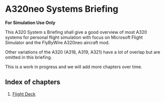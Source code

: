 # A320neo Systems Briefing

**For Simulation Use Only**

This A320 System s Briefing shall give a good overview of most A320
systems for personal flight simulation with focus on Microsoft Flight
Simulator and the FlyByWire A320neo aircraft mod.

Other variations of the A320 (A318, A319, A321) have a lot of overlap
but are omitted in this briefing.

This is a work in progress and we will add more chapters over time.

## Index of chapters

1. [Flight Deck](flight-deck.md)


<!--
1. General

    - Aircraft variations, dimensions, specifications, etc.

- Flight Deck Layout

    - Overview of placements and designation of controls and displays.

- Electrical System

    - Overview of Electrical System
    - Cockpit Controls and Displays

- Hydraulic System

    - Overview of Hydraulic System
    - Cockpit Controls and Displays

- Flight Controls

    - Electrical Flight Control System (EFCS) aka "fly-by-wire system"
    - Control Surfaces
    - Control Laws
    - Protections
    - Cockpit Controls and Displays

- Landing Gear

    - Overview of Landing Gear System

- Fuel System

    - Overview of Fuel System
    - Cockpit Controls and Displays

- Engine Controls

    - Overview of Fuel System
    - FADEC
    - Cockpit Controls and Displays

- Auxiliary Power Unit

    - Overview of APU System
    - Cockpit Controls and Displays

- Automatic Flight System

    - Overview of Automatic Flight System (aka "Autopilot")
    - FMGS (Flight Management Guidance and Envelope system)
    - Cockpit Controls and Displays
    - Modes
    - Autothrust
    - Flight Envelope Protection
    - Flight Management
    - Navigation

- Environmental Flight System

    - Overview of Environmental Control System
    - Air Condition
    - Cabin Pressure Control

- Electronic Instrument System

    - Overview of Electronic Instrument System
    - EFIS: PFD and ND
    - ECAM: EWD and SD

- Radio Management and Communication

    - Overview of Radio Management and Communication System
    - Radio Management Panel (RMP)
    - Audio Control Panel
    - Cabin Intercommunication Data System (CIDS)

- Maintenance Centralized Fault Display System

    - Overview of Centralized Fault Display System (CFDS)

- Fire Protection

    - Overview of Fire Protection
    - Engine and APU Fire Protection

- Ice and Rain Protection

    - Overview of Ice and Rain Protection

- Oxygen

    - Overview of Oxygen Protection

- Information System

    - Overview of Air Traffic Service Unit (ATSU)
    - Airline Operational Control (AOC)

-->
